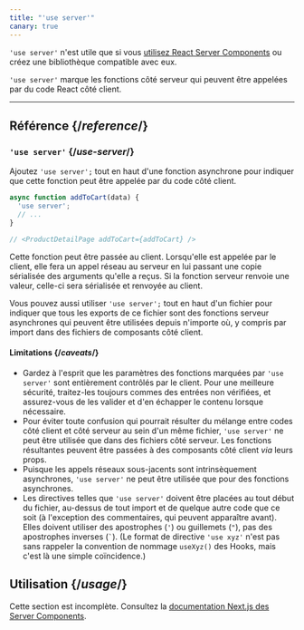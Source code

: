 ```yaml
---
title: "'use server'"
canary: true
---
```


<Canary>

`'use server'` n'est utile que si vous [utilisez React Server Components](/learn/start-a-new-react-project#bleeding-edge-react-frameworks) ou créez une bibliothèque compatible avec eux.

</Canary>


<Intro>

`'use server'` marque les fonctions côté serveur qui peuvent être appelées par du code React côté client.

</Intro>

<InlineToc />

---

## Référence {/*reference*/}

### `'use server'` {/*use-server*/}

Ajoutez `'use server';` tout en haut d'une fonction asynchrone pour indiquer que cette fonction peut être appelée par du code côté client.

```js
async function addToCart(data) {
  'use server';
  // ...
}

// <ProductDetailPage addToCart={addToCart} />
```

Cette fonction peut être passée au client.  Lorsqu'elle est appelée par le client, elle fera un appel réseau au serveur en lui passant une copie sérialisée des arguments qu'elle a reçus.  Si la fonction serveur renvoie une valeur, celle-ci sera sérialisée et renvoyée au client.

Vous pouvez aussi utiliser `'use server';` tout en haut d'un fichier pour indiquer que tous les exports de ce fichier sont des fonctions serveur asynchrones qui peuvent être utilisées depuis n'importe où, y compris par import dans des fichiers de composants côté client.

#### Limitations {/*caveats*/}

* Gardez à l'esprit que les paramètres des fonctions marquées par `'use server'` sont entièrement contrôlés par le client.  Pour une meilleure sécurité, traitez-les toujours commes des entrées non vérifiées, et assurez-vous de les valider et d'en échapper le contenu lorsque nécessaire.
* Pour éviter toute confusion qui pourrait résulter du mélange entre codes côté client et côté serveur au sein d'un même fichier, `'use server'` ne peut être utilisée que dans des fichiers côté serveur. Les fonctions résultantes peuvent être passées à des composants côté client *via* leurs props.
* Puisque les appels réseaux sous-jacents sont intrinsèquement asynchrones, `'use server'` ne peut être utilisée que pour des fonctions asynchrones.
* Les directives telles que `'use server'` doivent être placées au tout début du fichier, au-dessus de tout import et de quelque autre code que ce soit (à l'exception des commentaires, qui peuvent apparaître avant).  Elles doivent utiliser des apostrophes (`'`) ou guillemets (`"`), pas des apostrophes inverses (<code>\`</code>). (Le format de directive `'use xyz'` n'est pas sans rappeler la convention de nommage `useXyz()` des Hooks, mais c'est là une simple coïncidence.)

## Utilisation {/*usage*/}

<Wip>

Cette section est incomplète. Consultez la [documentation Next.js des Server Components](https://beta.nextjs.org/docs/rendering/server-and-client-components).

</Wip>
